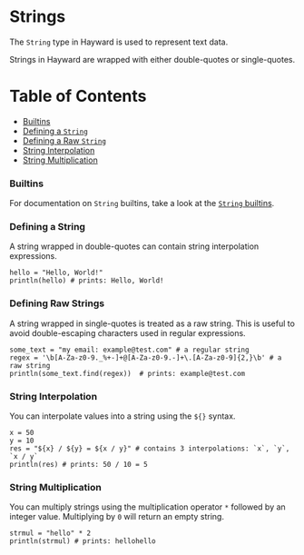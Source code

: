 # Strings

The `String` type in Hayward is used to represent text data.

Strings in Hayward are wrapped with either double-quotes or single-quotes.

# Table of Contents
- [Builtins](#builtins)
- [Defining a `String`](#defining-a-string)
- [Defining a Raw `String`](#defining-raw-strings)
- [String Interpolation](#string-interpolation)
- [String Multiplication](#string-multiplication)

### Builtins

For documentation on `String` builtins, take a look at the [`String` builtins](builtins.md#string-builtins).

### Defining a String

A string wrapped in double-quotes can contain string interpolation expressions.

```hayward
hello = "Hello, World!"
println(hello) # prints: Hello, World!
```

### Defining Raw Strings

A string wrapped in single-quotes is treated as a raw string. This is useful to avoid double-escaping characters used in regular expressions.

```hayward
some_text = "my email: example@test.com" # a regular string
regex = '\b[A-Za-z0-9._%+-]+@[A-Za-z0-9.-]+\.[A-Za-z0-9]{2,}\b' # a raw string
println(some_text.find(regex))  # prints: example@test.com
```

### String Interpolation

You can interpolate values into a string using the `${}` syntax.

```hayward
x = 50
y = 10
res = "${x} / ${y} = ${x / y}" # contains 3 interpolations: `x`, `y`, `x / y`
println(res) # prints: 50 / 10 = 5
```

### String Multiplication

You can multiply strings using the multiplication operator `*` followed by an integer value. Multiplying by `0` will return an empty string.

```hayward
strmul = "hello" * 2 
println(strmul) # prints: hellohello
```